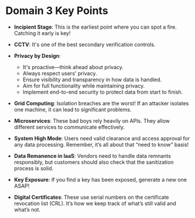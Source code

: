 # Domain 3 Key Points

- **Incipient Stage**: This is the earliest point where you can spot a fire. Catching it early is key!

- **CCTV**: It's one of the best secondary verification controls.

- **Privacy by Design**:
  - It's proactive—think ahead about privacy.
  - Always respect users' privacy.
  - Ensure visibility and transparency in how data is handled.
  - Aim for full functionality while maintaining privacy.
  - Implement end-to-end security to protect data from start to finish.

- **Grid Computing**: Isolation breaches are the worst! If an attacker isolates one machine, it can lead to significant problems.

- **Microservices**: These bad boys rely heavily on APIs. They allow different services to communicate effectively.

- **System High Mode**: Users need valid clearance and access approval for any data processing. Remember, it’s all about that “need to know” basis!

- **Data Remanence in IaaS**: Vendors need to handle data remnants responsibly, but customers should also check that the sanitization process is solid.

- **Key Exposure**: If you find a key has been exposed, generate a new one ASAP!

- **Digital Certificates**: These use serial numbers on the certificate revocation list (CRL). It’s how we keep track of what’s still valid and what’s not.
